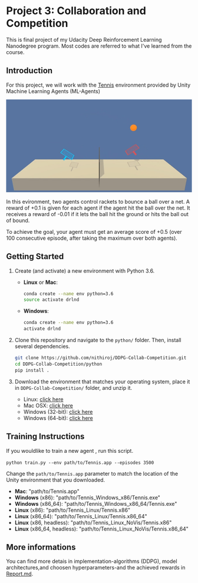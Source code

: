 # Project 3: Collaboration and Competition
This is final project of my Udacity Deep Reinforcement Learning Nanodegree program. Most codes are referred to what I've learned from the course.

## Introduction

For this project, we will work with the [Tennis](https://github.com/Unity-Technologies/ml-agents/blob/master/docs/Learning-Environment-Examples.md#tennis) environment provided by Unity Machine Learning Agents (ML-Agents)

![Tennis Agents](./images/tennis.gif)

In this evironment, two agents control rackets to bounce a ball over a net. A reward of +0.1 is given for each agent if the agent hit the ball over the net.  It receives a reward of -0.01 if it lets the ball hit the ground or hits the ball out of bound. 

To achieve the goal, your agent must get an average score of +0.5 (over 100 consecutive episode, after taking the maximum over both agents).

## Getting Started

1. Create (and activate) a new environment with Python 3.6.
    - __Linux__ or __Mac__: 
        ```bash
        conda create --name env python=3.6
        source activate drlnd
        ```
    - __Windows__: 
        ```bash
        conda create --name env python=3.6 
        activate drlnd
        ```

2. Clone this repository and navigate to the `python/` folder.  Then, install several dependencies.
    ```bash
    git clone https://github.com/nithiroj/DDPG-Collab-Competition.git
    cd DDPG-Collab-Competition/python
    pip install .
    ```

3. Download the environment that matches your operating system, place it in `DDPG-Collab-Competition/` folder, and unzip it.

    - Linux: [click here](https://s3-us-west-1.amazonaws.com/udacity-drlnd/P3/Tennis/Tennis_Linux.zip)
    - Mac OSX: [click here](https://s3-us-west-1.amazonaws.com/udacity-drlnd/P3/Tennis/Tennis.app.zip)
    - Windows (32-bit): [click here](https://s3-us-west-1.amazonaws.com/udacity-drlnd/P3/Tennis/Tennis_Windows_x86.zip)
    - Windows (64-bit): [click here](https://s3-us-west-1.amazonaws.com/udacity-drlnd/P3/Tennis/Tennis_Windows_x86_64.zip)

## Training Instructions
If you wouldlike to train a new agent , run this script.

```python train.py --env path/to/Tennis.app --episodes 3500```

Change the `path/to/Tennis.app` parameter to match the location of the Unity environment that you downloaded.

- **Mac**: "path/to/Tennis.app"
- **Windows** (x86): "path/to/Tennis_Windows_x86/Tennis.exe"
- **Windows** (x86_64): "path/to/Tennis_Windows_x86_64/Tennis.exe"
- **Linux** (x86): "path/to/Tennis_Linux/Tennis.x86"
- **Linux** (x86_64): "path/to/Tennis_Linux/Tennis.x86_64"
- **Linux** (x86, headless): "path/to/Tennis_Linux_NoVis/Tennis.x86"
- **Linux** (x86_64, headless): "path/to/Tennis_Linux_NoVis/Tennis.x86_64"

## More informations
You can find more detais in implementation-algorithms (DDPG), model architectures,and choosen hyperparameters-and the achieved rewards in [Report.md](./Report.md).